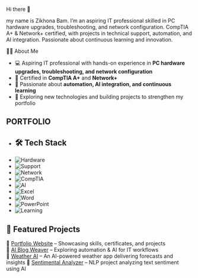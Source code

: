 Hi there 👋

my name is Zikhona Bam. I’m an aspiring IT professional skilled in PC hardware upgrades, troubleshooting, and network configuration. CompTIA A+ & Network+ certified, with projects in technical support, automation, and AI integration. Passionate about continuous learning and innovation.

👩‍💻 About Me
- 💻 Aspiring IT professional with hands-on experience in **PC hardware upgrades, troubleshooting, and network configuration**  
- 📜 Certified in **CompTIA A+** and **Network+**  
- 🤖 Passionate about **automation, AI integration, and continuous learning**  
- 🚀 Exploring new technologies and building projects to strengthen my portfolio  

PORTFOLIO
---
- ## 🛠️ Tech Stack
- ![Hardware](https://img.shields.io/badge/Hardware%20Upgrades-000000?style=for-the-badge&logo=windows&logoColor=white) 
- ![Support](https://img.shields.io/badge/Troubleshooting-0078D4?style=for-the-badge&logo=windows-terminal&logoColor=white) 
- ![Network](https://img.shields.io/badge/Networking-00C7B7?style=for-the-badge&logo=cisco&logoColor=white) 
- ![CompTIA](https://img.shields.io/badge/CompTIA%20A+%20%26%20Network+-E01E5A?style=for-the-badge&logo=comptia&logoColor=white) 
- ![AI](https://img.shields.io/badge/AI%20Tools-8A2BE2?style=for-the-badge&logo=openai&logoColor=white)  
- ![Excel](https://img.shields.io/badge/Excel-217346?style=for-the-badge&logo=microsoft-excel&logoColor=white) 
- ![Word](https://img.shields.io/badge/Word-2B579A?style=for-the-badge&logo=microsoft-word&logoColor=white) 
- ![PowerPoint](https://img.shields.io/badge/PowerPoint-B7472A?style=for-the-badge&logo=microsoft-powerpoint&logoColor=white)  
- ![Learning](https://img.shields.io/badge/Continuous%20Learning-FF6F00?style=for-the-badge&logo=coursera&logoColor=white)   

## 📂 Featured Projects
🔹 [Portfolio Website](#) – Showcasing skills, certificates, and projects  
🔹 [AI Blog Weaver](#) – Exploring automation & AI for IT workflows  
🔹 [Weather AI](#) – An AI-powered weather app delivering forecasts and insights 
🔹 [Sentimental Analyzer](#) – NLP project analyzing text sentiment using AI




